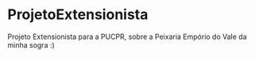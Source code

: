# ProjetoExtensionista
Projeto Extensionista para a PUCPR, sobre a Peixaria Empório do Vale da minha sogra :)
